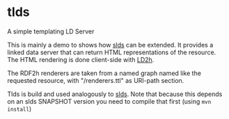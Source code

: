 # tlds
A simple templating LD Server

This is mainly a demo to shows how [slds](https://github.com/linked-solutions/slds) 
can be extended. It provides a linked data server that can return HTML representations 
of the resource. The HTML rendering is done client-side with [LD2h](https://github.com/rdf2h/ld2h).

The RDF2h renderers are taken from a named graph named like the requested resource, with "/renderers.ttl" as URI-path section.

Tlds is build and used analogously to [slds](https://github.com/linked-solutions/slds). 
Note that because this depends on an slds SNAPSHOT version you need to compile 
that first (using `mvn install`)
